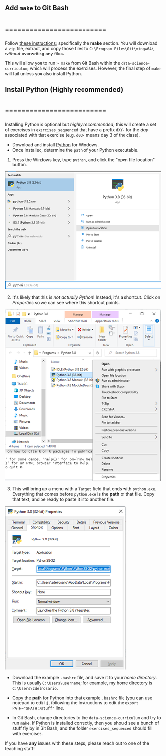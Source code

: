 ## Add `make` to Git Bash
# -------------------------

Follow [these instructions](https://gist.github.com/evanwill/0207876c3243bbb6863e65ec5dc3f058); specifically the **make** section. You will download a `zip` file, extract, and copy those files to `C:\Program Files\Git\mingw64\` *without* overwriting any files.

This will allow you to run `> make` from Git Bash within the `data-science-curriculum`, which will process the exercises. However, the final step of `make` will fail unless you also install Python.

## Install Python (Highly recommended)
# -------------------------

Installing Python is optional but *highly recommended*; this will create a set of exercises in `exercises_sequenced` that have a prefix `dXY-` for the *day* associated with that exercise (e.g. `d03-` means day 3 of the class).

- Download and install [Python](https://www.python.org/downloads/) for Windows.
- Once installed, determine the `path` of your Python executable.

1. Press the Windows key, type `python`, and click the "open file location" button.

![python location](./images/python-location.png)

2. It's likely that this is *not actually Python*! Instead, it's a shortcut. Click on *Properties* so we can see where this shortcut points.

![python properties](./images/python-properties.png)

3. This will bring up a menu with a `Target` field that ends with `python.exe`. Everything that comes before `python.exe` is the **path** of that file. Copy that text, and be ready to paste it into another file.

![python target](./images/python-target.png)

- Download the example `.bashrc` file, and save it to your *home directory*. This is usually `C:\Users\username`; for example, my home directory is `C:\Users\zdelrosario`.

- Copy the **path** for Python into that example `.bashrc` file (you can use notepad to edit it), following the instructions to edit the `export PATH="$PATH:/stuff"` line.

- In Git Bash, change directories to the `data-science-curriculum` and try to run `make`. If Python is installed correctly, then you should see a bunch of stuff fly by in Git Bash, and the folder `exercises_sequenced` should fill with exercises.

If you have **any** issues with these steps, please reach out to one of the teaching staff!

